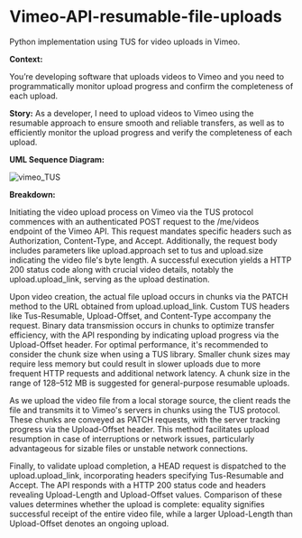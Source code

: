 # Vimeo-API-resumable-file-uploads
Python implementation using TUS for video uploads in Vimeo.

**Context:**

You’re developing software that uploads videos to Vimeo and you need to programmatically monitor upload progress and confirm the completeness of each upload.

**Story:**
As a developer, I need to upload videos to Vimeo using the resumable approach to ensure smooth and reliable transfers, as well as to efficiently monitor the upload progress and verify the completeness of each upload. 

**UML Sequence Diagram:**

![vimeo_TUS](https://github.com/josev2046/Vimeo-API-resumable-file-uploads/assets/15835851/400d530b-b986-458f-b135-a8e18f8fa3fe)


**Breakdown:**

Initiating the video upload process on Vimeo via the TUS protocol commences with an authenticated POST request to the /me/videos endpoint of the Vimeo API. This request mandates specific headers such as Authorization, Content-Type, and Accept. Additionally, the request body includes parameters like upload.approach set to tus and upload.size indicating the video file's byte length. A successful execution yields a HTTP 200 status code along with crucial video details, notably the upload.upload_link, serving as the upload destination.

Upon video creation, the actual file upload occurs in chunks via the PATCH method to the URL obtained from upload.upload_link. Custom TUS headers like Tus-Resumable, Upload-Offset, and Content-Type accompany the request. Binary data transmission occurs in chunks to optimize transfer efficiency, with the API responding by indicating upload progress via the Upload-Offset header.
For optimal performance, it's recommended to consider the chunk size when using a TUS library. Smaller chunk sizes may require less memory but could result in slower uploads due to more frequent HTTP requests and additional network latency. A chunk size in the range of 128–512 MB is suggested for general-purpose resumable uploads. 

As we upload the video file from a local storage source, the client reads the file and transmits it to Vimeo's servers in chunks using the TUS protocol. These chunks are conveyed as PATCH requests, with the server tracking progress via the Upload-Offset header. This method facilitates upload resumption in case of interruptions or network issues, particularly advantageous for sizable files or unstable network connections.

Finally, to validate upload completion, a HEAD request is dispatched to the upload.upload_link, incorporating headers specifying Tus-Resumable and Accept. The API responds with a HTTP 200 status code and headers revealing Upload-Length and Upload-Offset values. Comparison of these values determines whether the upload is complete: equality signifies successful receipt of the entire video file, while a larger Upload-Length than Upload-Offset denotes an ongoing upload.
